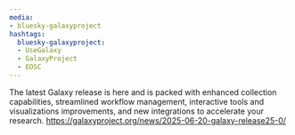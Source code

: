 ```yaml
---
media:
- bluesky-galaxyproject
hashtags:
  bluesky-galaxyproject:
  - UseGalaxy
  - GalaxyProject
  - EOSC
---
```

The latest Galaxy release is here and is packed with enhanced collection capabilities, streamlined workflow management, interactive tools and visualizations improvements, and new integrations to accelerate your research.
https://galaxyproject.org/news/2025-06-20-galaxy-release25-0/